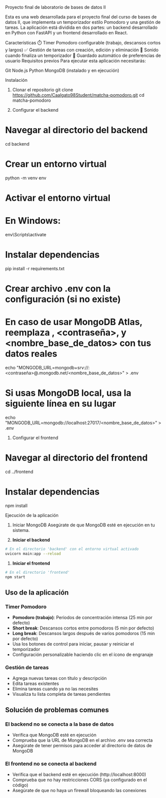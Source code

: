 Proyecto final de laboratorio de bases de datos II

Esta es una web desarrollada para el proyecto final del curso de bases de datos II, que implementa un temporizador estilo Pomodoro y una gestión de tareas. La aplicación está dividida en dos partes: un backend desarrollado en Python con FastAPI y un frontend desarrollado en React.

Características
⏱️ Timer Pomodoro configurable (trabajo, descansos cortos y largos)
✅ Gestión de tareas con creación, edición y eliminación
🔔 Sonido cuando finaliza un temporizador
💾 Guardado automático de preferencias de usuario
Requisitos previos
Para ejecutar esta aplicación necesitarás:

Git
Node.js
Python
MongoDB (instalado y en ejecución)

Instalación
1. Clonar el repositorio
git clone https://github.com/Caalgato98Student/matcha-pomodoro.git
cd matcha-pomodoro

1. Configurar el backend
# Navegar al directorio del backend
cd backend

# Crear un entorno virtual
python -m venv env

# Activar el entorno virtual
# En Windows:
env\Scripts\activate

# Instalar dependencias
pip install -r requirements.txt

# Crear archivo .env con la configuración (si no existe)

# En caso de usar MongoDB Atlas, reemplaza <usuario>, <contraseña>, <cluster> y <nombre_base_de_datos> con tus datos reales
echo "MONGODB_URL=mongodb+srv://<usuario>:<contraseña>@<cluster>.mongodb.net/<nombre_base_de_datos>" > .env

# Si usas MongoDB local, usa la siguiente línea en su lugar
echo "MONGODB_URL=mongodb://localhost:27017/<nombre_base_de_datos>" > .env

1. Configurar el frontend
# Navegar al directorio del frontend
cd ../frontend

# Instalar dependencias
npm install

Ejecución de la aplicación
1. Iniciar MongoDB
Asegúrate de que MongoDB esté en ejecución en tu sistema.

1. **Iniciar el backend**
```bash
# En el directorio 'backend' con el entorno virtual activado
uvicorn main:app --reload
```

1. **Iniciar el frontend**
```bash
# En el directorio 'frontend'
npm start
```

## Uso de la aplicación

### Timer Pomodoro
- **Pomodoro (trabajo)**: Periodos de concentración intensa (25 min por defecto)
- **Short break**: Descansos cortos entre pomodoros (5 min por defecto)
- **Long break**: Descansos largos después de varios pomodoros (15 min por defecto)
- Usa los botones de control para iniciar, pausar y reiniciar el temporizador
- Configuración personalizable haciendo clic en el ícono de engranaje

### Gestión de tareas
- Agrega nuevas tareas con título y descripción
- Edita tareas existentes
- Elimina tareas cuando ya no las necesites
- Visualiza tu lista completa de tareas pendientes

## Solución de problemas comunes

### El backend no se conecta a la base de datos
- Verifica que MongoDB esté en ejecución
- Comprueba que la URL de MongoDB en el archivo .env sea correcta
- Asegúrate de tener permisos para acceder al directorio de datos de MongoDB

### El frontend no se conecta al backend
- Verifica que el backend esté en ejecución (http://localhost:8000)
- Comprueba que no hay restricciones CORS (ya configurado en el código)
- Asegúrate de que no haya un firewall bloqueando las conexiones